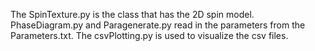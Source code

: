 The SpinTexture.py is the class that has the 2D spin model. PhaseDiagram.py and Paragenerate.py read in the parameters from the Parameters.txt.
The csvPlotting.py is used to visualize the csv files.
